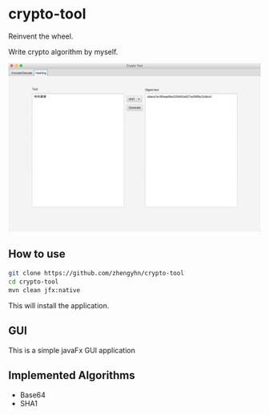 # crypto-tool

Reinvent the wheel.

Write crypto algorithm by myself.

![screenshot](screenshots/sha1.png)

## How to use

```bash
git clone https://github.com/zhengyhn/crypto-tool
cd crypto-tool
mvn clean jfx:native

```
This will install the application.

## GUI

This is a simple javaFx GUI application

## Implemented Algorithms

- Base64
- SHA1